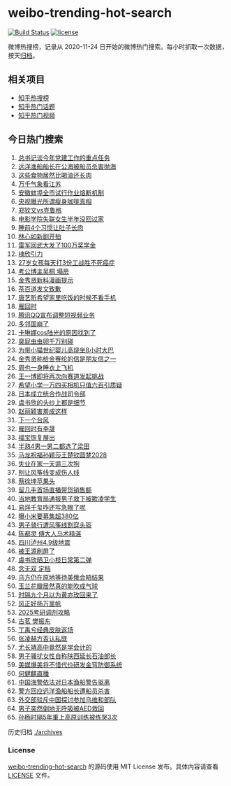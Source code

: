 # weibo-trending-hot-search

[![Build Status](https://github.com/justjavac/weibo-trending-hot-search/workflows/ci/badge.svg?branch=master)](https://github.com/justjavac/weibo-trending-hot-search/actions)
[![license](https://img.shields.io/github/license/justjavac/weibo-trending-hot-search)](https://github.com/justjavac/weibo-trending-hot-search/blob/master/LICENSE)

微博热搜榜，记录从 2020-11-24 日开始的微博热门搜索。每小时抓取一次数据，按天[归档](./archives)。

## 相关项目

- [知乎热搜榜](https://github.com/justjavac/zhihu-trending-top-search)
- [知乎热门话题](https://github.com/justjavac/zhihu-trending-hot-questions)
- [知乎热门视频](https://github.com/justjavac/zhihu-trending-hot-video)

## 今日热门搜索

<!-- BEGIN -->
<!-- 最后更新时间 Tue Mar 25 2025 02:13:47 GMT+0800 (China Standard Time) -->

1. [总书记谈今年党建工作的重点任务](https://s.weibo.com//weibo?q=%23%E6%80%BB%E4%B9%A6%E8%AE%B0%E8%B0%88%E4%BB%8A%E5%B9%B4%E5%85%9A%E5%BB%BA%E5%B7%A5%E4%BD%9C%E7%9A%84%E9%87%8D%E7%82%B9%E4%BB%BB%E5%8A%A1%23&Refer=new_time)
1. [远洋渔船船长在公海被船员杀害抛海](https://s.weibo.com//weibo?q=%23%E8%BF%9C%E6%B4%8B%E6%B8%94%E8%88%B9%E8%88%B9%E9%95%BF%E5%9C%A8%E5%85%AC%E6%B5%B7%E8%A2%AB%E8%88%B9%E5%91%98%E6%9D%80%E5%AE%B3%E6%8A%9B%E6%B5%B7%23&t=31&band_rank=5&Refer=top)
1. [这些食物居然比喝油还长肉](https://s.weibo.com//weibo?q=%23%E8%BF%99%E4%BA%9B%E9%A3%9F%E7%89%A9%E5%B1%85%E7%84%B6%E6%AF%94%E5%96%9D%E6%B2%B9%E8%BF%98%E9%95%BF%E8%82%89%23&t=31&band_rank=19&Refer=top)
1. [万千气象看江苏](https://s.weibo.com//weibo?q=%23%E4%B8%87%E5%8D%83%E6%B0%94%E8%B1%A1%E7%9C%8B%E6%B1%9F%E8%8B%8F%23&t=31&band_rank=3&Refer=top)
1. [安徽蚌埠全市试行作业熔断机制](https://s.weibo.com//weibo?q=%23%E5%AE%89%E5%BE%BD%E8%9A%8C%E5%9F%A0%E5%85%A8%E5%B8%82%E8%AF%95%E8%A1%8C%E4%BD%9C%E4%B8%9A%E7%86%94%E6%96%AD%E6%9C%BA%E5%88%B6%23&t=31&band_rank=4&Refer=top)
1. [央视曝光所谓瘦身咖啡真相](https://s.weibo.com//weibo?q=%23%E5%A4%AE%E8%A7%86%E6%9B%9D%E5%85%89%E6%89%80%E8%B0%93%E7%98%A6%E8%BA%AB%E5%92%96%E5%95%A1%E7%9C%9F%E7%9B%B8%23&t=31&band_rank=2&Refer=top)
1. [郑钦文vs克鲁格](https://s.weibo.com//weibo?q=%23%E9%83%91%E9%92%A6%E6%96%87vs%E5%85%8B%E9%B2%81%E6%A0%BC%23&t=31&band_rank=6&Refer=top)
1. [电影学院失联女生半年没回过家](https://s.weibo.com//weibo?q=%23%E7%94%B5%E5%BD%B1%E5%AD%A6%E9%99%A2%E5%A4%B1%E8%81%94%E5%A5%B3%E7%94%9F%E5%8D%8A%E5%B9%B4%E6%B2%A1%E5%9B%9E%E8%BF%87%E5%AE%B6%23&t=31&band_rank=4&Refer=top)
1. [睡前4个习惯让肚子长肉](https://s.weibo.com//weibo?q=%23%E7%9D%A1%E5%89%8D4%E4%B8%AA%E4%B9%A0%E6%83%AF%E8%AE%A9%E8%82%9A%E5%AD%90%E9%95%BF%E8%82%89%23&t=31&band_rank=5&Refer=top)
1. [林心如新剧开拍](https://s.weibo.com//weibo?q=%23%E6%9E%97%E5%BF%83%E5%A6%82%E6%96%B0%E5%89%A7%E5%BC%80%E6%8B%8D%23&t=31&band_rank=17&Refer=top)
1. [雷军回武大发了100万奖学金](https://s.weibo.com//weibo?q=%23%E9%9B%B7%E5%86%9B%E5%9B%9E%E6%AD%A6%E5%A4%A7%E5%8F%91%E4%BA%86100%E4%B8%87%E5%A5%96%E5%AD%A6%E9%87%91%23&t=31&band_rank=7&Refer=top)
1. [棣欣引力](https://s.weibo.com//weibo?q=%E6%A3%A3%E6%AC%A3%E5%BC%95%E5%8A%9B&t=31&band_rank=11&Refer=top)
1. [27岁女孩每天打3份工战胜不死癌症](https://s.weibo.com//weibo?q=%2327%E5%B2%81%E5%A5%B3%E5%AD%A9%E6%AF%8F%E5%A4%A9%E6%89%933%E4%BB%BD%E5%B7%A5%E6%88%98%E8%83%9C%E4%B8%8D%E6%AD%BB%E7%99%8C%E7%97%87%23&t=31&band_rank=12&Refer=top)
1. [考公博主吴桐 塌房](https://s.weibo.com//weibo?q=%E8%80%83%E5%85%AC%E5%8D%9A%E4%B8%BB%E5%90%B4%E6%A1%90%20%E5%A1%8C%E6%88%BF&t=31&band_rank=14&Refer=top)
1. [金秀贤新料漫画提示](https://s.weibo.com//weibo?q=%23%E9%87%91%E7%A7%80%E8%B4%A4%E6%96%B0%E6%96%99%E6%BC%AB%E7%94%BB%E6%8F%90%E7%A4%BA%23&t=31&band_rank=13&Refer=top)
1. [茶百道发文致歉](https://s.weibo.com//weibo?q=%23%E8%8C%B6%E7%99%BE%E9%81%93%E5%8F%91%E6%96%87%E8%87%B4%E6%AD%89%23&t=31&band_rank=6&Refer=top)
1. [唐艺昕希望家里吃饭的时候不看手机](https://s.weibo.com//weibo?q=%E5%94%90%E8%89%BA%E6%98%95%E5%B8%8C%E6%9C%9B%E5%AE%B6%E9%87%8C%E5%90%83%E9%A5%AD%E7%9A%84%E6%97%B6%E5%80%99%E4%B8%8D%E7%9C%8B%E6%89%8B%E6%9C%BA&t=31&band_rank=9&Refer=top)
1. [雁回时](https://s.weibo.com//weibo?q=%E9%9B%81%E5%9B%9E%E6%97%B6&t=31&band_rank=31&Refer=top)
1. [腾讯QQ宣布调整短视频业务](https://s.weibo.com//weibo?q=%23%E8%85%BE%E8%AE%AFQQ%E5%AE%A3%E5%B8%83%E8%B0%83%E6%95%B4%E7%9F%AD%E8%A7%86%E9%A2%91%E4%B8%9A%E5%8A%A1%23&t=31&band_rank=20&Refer=top)
1. [多邻国崩了](https://s.weibo.com//weibo?q=%E5%A4%9A%E9%82%BB%E5%9B%BD%E5%B4%A9%E4%BA%86&t=31&band_rank=1&Refer=top)
1. [卡琳娜cos陆光的原因找到了](https://s.weibo.com//weibo?q=%E5%8D%A1%E7%90%B3%E5%A8%9Ccos%E9%99%86%E5%85%89%E7%9A%84%E5%8E%9F%E5%9B%A0%E6%89%BE%E5%88%B0%E4%BA%86&t=31&band_rank=18&Refer=top)
1. [臭屁虫虫卵千万别碰](https://s.weibo.com//weibo?q=%23%E8%87%AD%E5%B1%81%E8%99%AB%E8%99%AB%E5%8D%B5%E5%8D%83%E4%B8%87%E5%88%AB%E7%A2%B0%23&t=31&band_rank=21&Refer=top)
1. [为带小猫世纪婴儿高烧坐8小时大巴](https://s.weibo.com//weibo?q=%23%E4%B8%BA%E5%B8%A6%E5%B0%8F%E7%8C%AB%E4%B8%96%E7%BA%AA%E5%A9%B4%E5%84%BF%E9%AB%98%E7%83%A7%E5%9D%908%E5%B0%8F%E6%97%B6%E5%A4%A7%E5%B7%B4%23&t=31&band_rank=35&Refer=top)
1. [金秀贤称给金赛纶的信是朋友信之一](https://s.weibo.com//weibo?q=%23%E9%87%91%E7%A7%80%E8%B4%A4%E7%A7%B0%E7%BB%99%E9%87%91%E8%B5%9B%E7%BA%B6%E7%9A%84%E4%BF%A1%E6%98%AF%E6%9C%8B%E5%8F%8B%E4%BF%A1%E4%B9%8B%E4%B8%80%23&t=31&band_rank=27&Refer=top)
1. [周也一身睡衣上飞机](https://s.weibo.com//weibo?q=%E5%91%A8%E4%B9%9F%E4%B8%80%E8%BA%AB%E7%9D%A1%E8%A1%A3%E4%B8%8A%E9%A3%9E%E6%9C%BA&t=31&band_rank=28&Refer=top)
1. [王一博即将再次向赛道发起挑战](https://s.weibo.com//weibo?q=%23%E7%8E%8B%E4%B8%80%E5%8D%9A%E5%8D%B3%E5%B0%86%E5%86%8D%E6%AC%A1%E5%90%91%E8%B5%9B%E9%81%93%E5%8F%91%E8%B5%B7%E6%8C%91%E6%88%98%23&t=31&band_rank=16&Refer=top)
1. [希望小学一万四买相机只值六百引质疑](https://s.weibo.com//weibo?q=%23%E5%B8%8C%E6%9C%9B%E5%B0%8F%E5%AD%A6%E4%B8%80%E4%B8%87%E5%9B%9B%E4%B9%B0%E7%9B%B8%E6%9C%BA%E5%8F%AA%E5%80%BC%E5%85%AD%E7%99%BE%E5%BC%95%E8%B4%A8%E7%96%91%23&t=31&band_rank=23&Refer=top)
1. [日本成立统合作战司令部](https://s.weibo.com//weibo?q=%23%E6%97%A5%E6%9C%AC%E6%88%90%E7%AB%8B%E7%BB%9F%E5%90%88%E4%BD%9C%E6%88%98%E5%8F%B8%E4%BB%A4%E9%83%A8%23&t=31&band_rank=41&Refer=top)
1. [虞书欣的头纱上都是细节](https://s.weibo.com//weibo?q=%E8%99%9E%E4%B9%A6%E6%AC%A3%E7%9A%84%E5%A4%B4%E7%BA%B1%E4%B8%8A%E9%83%BD%E6%98%AF%E7%BB%86%E8%8A%82&t=31&band_rank=8&Refer=top)
1. [赵丽颖害羞成这样](https://s.weibo.com//weibo?q=%23%E8%B5%B5%E4%B8%BD%E9%A2%96%E5%AE%B3%E7%BE%9E%E6%88%90%E8%BF%99%E6%A0%B7%23&t=31&band_rank=29&Refer=top)
1. [下一个台风](https://s.weibo.com//weibo?q=%E4%B8%8B%E4%B8%80%E4%B8%AA%E5%8F%B0%E9%A3%8E&t=31&band_rank=44&Refer=top)
1. [雁回时有李晟](https://s.weibo.com//weibo?q=%23%E9%9B%81%E5%9B%9E%E6%97%B6%E6%9C%89%E6%9D%8E%E6%99%9F%23&t=31&band_rank=22&Refer=top)
1. [福宝恢复展出](https://s.weibo.com//weibo?q=%23%E7%A6%8F%E5%AE%9D%E6%81%A2%E5%A4%8D%E5%B1%95%E5%87%BA%23&t=31&band_rank=50&Refer=top)
1. [半熟4男一男二都选了梁田](https://s.weibo.com//weibo?q=%E5%8D%8A%E7%86%9F4%E7%94%B7%E4%B8%80%E7%94%B7%E4%BA%8C%E9%83%BD%E9%80%89%E4%BA%86%E6%A2%81%E7%94%B0&t=31&band_rank=35&Refer=top)
1. [马龙祝福孙颖莎王楚钦圆梦2028](https://s.weibo.com//weibo?q=%23%E9%A9%AC%E9%BE%99%E7%A5%9D%E7%A6%8F%E5%AD%99%E9%A2%96%E8%8E%8E%E7%8E%8B%E6%A5%9A%E9%92%A6%E5%9C%86%E6%A2%A62028%23&t=31&band_rank=15&Refer=top)
1. [失业在家一天遛三次狗](https://s.weibo.com//weibo?q=%23%E5%A4%B1%E4%B8%9A%E5%9C%A8%E5%AE%B6%E4%B8%80%E5%A4%A9%E9%81%9B%E4%B8%89%E6%AC%A1%E7%8B%97%23&t=31&band_rank=24&Refer=top)
1. [别让风筝线变成伤人线](https://s.weibo.com//weibo?q=%23%E5%88%AB%E8%AE%A9%E9%A3%8E%E7%AD%9D%E7%BA%BF%E5%8F%98%E6%88%90%E4%BC%A4%E4%BA%BA%E7%BA%BF%23&t=31&band_rank=36&Refer=top)
1. [蔡徐坤苹果头](https://s.weibo.com//weibo?q=%E8%94%A1%E5%BE%90%E5%9D%A4%E8%8B%B9%E6%9E%9C%E5%A4%B4&t=31&band_rank=29&Refer=top)
1. [留几手首场直播带货销售额](https://s.weibo.com//weibo?q=%23%E7%95%99%E5%87%A0%E6%89%8B%E9%A6%96%E5%9C%BA%E7%9B%B4%E6%92%AD%E5%B8%A6%E8%B4%A7%E9%94%80%E5%94%AE%E9%A2%9D%23&t=31&band_rank=39&Refer=top)
1. [当地教育局通报男子救下被欺凌学生](https://s.weibo.com//weibo?q=%23%E5%BD%93%E5%9C%B0%E6%95%99%E8%82%B2%E5%B1%80%E9%80%9A%E6%8A%A5%E7%94%B7%E5%AD%90%E6%95%91%E4%B8%8B%E8%A2%AB%E6%AC%BA%E5%87%8C%E5%AD%A6%E7%94%9F%23&t=31&band_rank=39&Refer=top)
1. [易烊千玺咋还写急眼了呢](https://s.weibo.com//weibo?q=%E6%98%93%E7%83%8A%E5%8D%83%E7%8E%BA%E5%92%8B%E8%BF%98%E5%86%99%E6%80%A5%E7%9C%BC%E4%BA%86%E5%91%A2&t=31&band_rank=25&Refer=top)
1. [曝小米要募集超380亿](https://s.weibo.com//weibo?q=%23%E6%9B%9D%E5%B0%8F%E7%B1%B3%E8%A6%81%E5%8B%9F%E9%9B%86%E8%B6%85380%E4%BA%BF%23&t=31&band_rank=44&Refer=top)
1. [男子骑行遭风筝线割穿头盔](https://s.weibo.com//weibo?q=%23%E7%94%B7%E5%AD%90%E9%AA%91%E8%A1%8C%E9%81%AD%E9%A3%8E%E7%AD%9D%E7%BA%BF%E5%89%B2%E7%A9%BF%E5%A4%B4%E7%9B%94%23&t=31&band_rank=33&Refer=top)
1. [陈都灵 傅大人马术精湛](https://s.weibo.com//weibo?q=%E9%99%88%E9%83%BD%E7%81%B5%20%E5%82%85%E5%A4%A7%E4%BA%BA%E9%A9%AC%E6%9C%AF%E7%B2%BE%E6%B9%9B&t=31&band_rank=46&Refer=top)
1. [四川泸州4.9级地震](https://s.weibo.com//weibo?q=%23%E5%9B%9B%E5%B7%9D%E6%B3%B8%E5%B7%9E4.9%E7%BA%A7%E5%9C%B0%E9%9C%87%23&t=31&band_rank=34&Refer=top)
1. [被王源刷屏了](https://s.weibo.com//weibo?q=%E8%A2%AB%E7%8E%8B%E6%BA%90%E5%88%B7%E5%B1%8F%E4%BA%86&t=31&band_rank=45&Refer=top)
1. [虞书欣晒卫小枝日常第二弹](https://s.weibo.com//weibo?q=%23%E8%99%9E%E4%B9%A6%E6%AC%A3%E6%99%92%E5%8D%AB%E5%B0%8F%E6%9E%9D%E6%97%A5%E5%B8%B8%E7%AC%AC%E4%BA%8C%E5%BC%B9%23&t=31&band_rank=38&Refer=top)
1. [念无双 定档](https://s.weibo.com//weibo?q=%E5%BF%B5%E6%97%A0%E5%8F%8C%20%E5%AE%9A%E6%A1%A3&t=31&band_rank=26&Refer=top)
1. [乌方仍在原地等待美俄会晤结果](https://s.weibo.com//weibo?q=%23%E4%B9%8C%E6%96%B9%E4%BB%8D%E5%9C%A8%E5%8E%9F%E5%9C%B0%E7%AD%89%E5%BE%85%E7%BE%8E%E4%BF%84%E4%BC%9A%E6%99%A4%E7%BB%93%E6%9E%9C%23&t=31&band_rank=48&Refer=top)
1. [玉兰花瓣居然真的能吹成气球](https://s.weibo.com//weibo?q=%23%E7%8E%89%E5%85%B0%E8%8A%B1%E7%93%A3%E5%B1%85%E7%84%B6%E7%9C%9F%E7%9A%84%E8%83%BD%E5%90%B9%E6%88%90%E6%B0%94%E7%90%83%23&t=31&band_rank=40&Refer=top)
1. [时隔九个月以为黄亦玫回来了](https://s.weibo.com//weibo?q=%E6%97%B6%E9%9A%94%E4%B9%9D%E4%B8%AA%E6%9C%88%E4%BB%A5%E4%B8%BA%E9%BB%84%E4%BA%A6%E7%8E%AB%E5%9B%9E%E6%9D%A5%E4%BA%86&t=31&band_rank=45&Refer=top)
1. [风正好扬万里帆](https://s.weibo.com//weibo?q=%23%E9%A3%8E%E6%AD%A3%E5%A5%BD%E6%89%AC%E4%B8%87%E9%87%8C%E5%B8%86%23&Refer=new_time)
1. [2025考研调剂攻略](https://s.weibo.com//weibo?q=2025%E8%80%83%E7%A0%94%E8%B0%83%E5%89%82%E6%94%BB%E7%95%A5&t=31&band_rank=25&Refer=top)
1. [古茗 樊振东](https://s.weibo.com//weibo?q=%E5%8F%A4%E8%8C%97%20%E6%A8%8A%E6%8C%AF%E4%B8%9C&t=31&band_rank=41&Refer=top)
1. [丁禹兮经典皮肤返场](https://s.weibo.com//weibo?q=%23%E4%B8%81%E7%A6%B9%E5%85%AE%E7%BB%8F%E5%85%B8%E7%9A%AE%E8%82%A4%E8%BF%94%E5%9C%BA%23&t=31&band_rank=42&Refer=top)
1. [张凌赫方否认私联](https://s.weibo.com//weibo?q=%23%E5%BC%A0%E5%87%8C%E8%B5%AB%E6%96%B9%E5%90%A6%E8%AE%A4%E7%A7%81%E8%81%94%23&t=31&band_rank=49&Refer=top)
1. [尤长靖高中竟然是学会计的](https://s.weibo.com//weibo?q=%E5%B0%A4%E9%95%BF%E9%9D%96%E9%AB%98%E4%B8%AD%E7%AB%9F%E7%84%B6%E6%98%AF%E5%AD%A6%E4%BC%9A%E8%AE%A1%E7%9A%84&t=31&band_rank=48&Refer=top)
1. [男子骚扰女性自称陕西延长石油部长](https://s.weibo.com//weibo?q=%23%E7%94%B7%E5%AD%90%E9%AA%9A%E6%89%B0%E5%A5%B3%E6%80%A7%E8%87%AA%E7%A7%B0%E9%99%95%E8%A5%BF%E5%BB%B6%E9%95%BF%E7%9F%B3%E6%B2%B9%E9%83%A8%E9%95%BF%23&t=31&band_rank=32&Refer=top)
1. [美媒爆美将不惜代价研发金穹防御系统](https://s.weibo.com//weibo?q=%23%E7%BE%8E%E5%AA%92%E7%88%86%E7%BE%8E%E5%B0%86%E4%B8%8D%E6%83%9C%E4%BB%A3%E4%BB%B7%E7%A0%94%E5%8F%91%E9%87%91%E7%A9%B9%E9%98%B2%E5%BE%A1%E7%B3%BB%E7%BB%9F%23&t=31&band_rank=37&Refer=top)
1. [何健麒直播](https://s.weibo.com//weibo?q=%E4%BD%95%E5%81%A5%E9%BA%92%E7%9B%B4%E6%92%AD&t=31&band_rank=36&Refer=top)
1. [中国海警依法对日本渔船警告驱离](https://s.weibo.com//weibo?q=%23%E4%B8%AD%E5%9B%BD%E6%B5%B7%E8%AD%A6%E4%BE%9D%E6%B3%95%E5%AF%B9%E6%97%A5%E6%9C%AC%E6%B8%94%E8%88%B9%E8%AD%A6%E5%91%8A%E9%A9%B1%E7%A6%BB%23&t=31&band_rank=10&Refer=top)
1. [警方回应远洋渔船船长遭船员杀害](https://s.weibo.com//weibo?q=%23%E8%AD%A6%E6%96%B9%E5%9B%9E%E5%BA%94%E8%BF%9C%E6%B4%8B%E6%B8%94%E8%88%B9%E8%88%B9%E9%95%BF%E9%81%AD%E8%88%B9%E5%91%98%E6%9D%80%E5%AE%B3%23&t=31&band_rank=30&Refer=top)
1. [外交部驳斥中国探讨参加乌维和部队](https://s.weibo.com//weibo?q=%23%E5%A4%96%E4%BA%A4%E9%83%A8%E9%A9%B3%E6%96%A5%E4%B8%AD%E5%9B%BD%E6%8E%A2%E8%AE%A8%E5%8F%82%E5%8A%A0%E4%B9%8C%E7%BB%B4%E5%92%8C%E9%83%A8%E9%98%9F%23&t=31&band_rank=43&Refer=top)
1. [男子突然倒地无呼吸被AED救回](https://s.weibo.com//weibo?q=%23%E7%94%B7%E5%AD%90%E7%AA%81%E7%84%B6%E5%80%92%E5%9C%B0%E6%97%A0%E5%91%BC%E5%90%B8%E8%A2%ABAED%E6%95%91%E5%9B%9E%23&t=31&band_rank=45&Refer=top)
1. [孙杨时隔5年重上高原训练被练哭3次](https://s.weibo.com//weibo?q=%23%E5%AD%99%E6%9D%A8%E6%97%B6%E9%9A%945%E5%B9%B4%E9%87%8D%E4%B8%8A%E9%AB%98%E5%8E%9F%E8%AE%AD%E7%BB%83%E8%A2%AB%E7%BB%83%E5%93%AD3%E6%AC%A1%23&t=31&band_rank=47&Refer=top)

<!-- END -->

历史归档 [./archives](./archives)

### License

[weibo-trending-hot-search](https://github.com/justjavac/weibo-trending-hot-search) 的源码使用 MIT License
发布。具体内容请查看 [LICENSE](./LICENSE) 文件。
